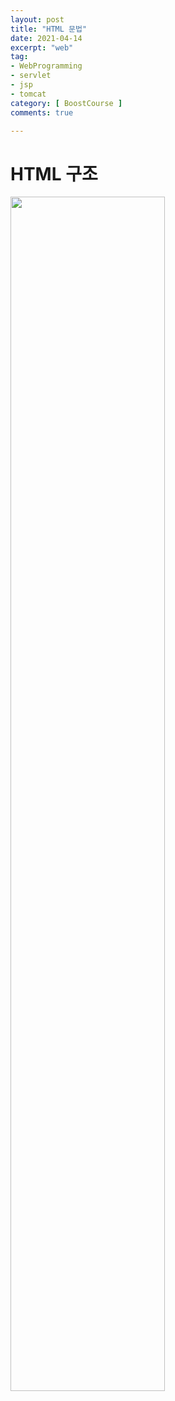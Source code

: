 ```yaml
---
layout: post
title: "HTML 문법"
date: 2021-04-14
excerpt: "web"
tag:
- WebProgramming
- servlet
- jsp
- tomcat
category: [ BoostCourse ]
comments: true

---
```


# HTML 구조 
<img src = "https://traveloving2030.github.io/jiwon/assets/img/post/부스트코스/4.jpg" width = "70%" />